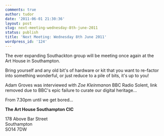 ```yaml
---
comments: true
author: tudor
date: '2011-06-01 21:30:36'
layout: post
slug: next-meeting-wednesday-8th-june-2011
status: publish
title: 'Next Meeting: Wednesday 8th June 2011'
wordpress_id: '124'
---
```


The ever expanding Southackton group will be meeting once again at the
Art House in Southampton.
 
Bring yourself and any old bit's of hardware or kit that you want to
re-factor into something wonderful, or just reduce to a pile of bits,
it's up to you! 

 Adam Groves was interviewed with *Zoe Kleinman*on BBC Radio Solent,
link removed due to BBC's epic failure to curate our digital heritage...

 From 7.30pm until we get bored... 

 **The Art House Southampton CIC** 

178 Above Bar Street  
Southampton  
SO14 7DW
